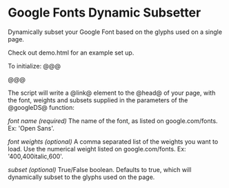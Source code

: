 Google Fonts Dynamic Subsetter
==============================

Dynamically subset your Google Font based on the glyphs used on a single page.

Check out demo.html for an example set up.

To initialize:
@@@
<script src="google-ds.js"></script>
	
<script>
	
  googleDS(_'font name'_, _'font weights'_, _subset_);
	
</script>
@@@

The script will write a @link@ element to the @head@ of your page, with the font, weights and subsets supplied in the parameters of the @googleDS@ function:

_font name (required)_
The name of the font, as listed on google.com/fonts. Ex: 'Open Sans'.

_font weights (optional)_
A comma separated list of the weights you want to load. Use the numerical weight listed on google.com/fonts. Ex: '400,400italic,600'.

_subset (optional)_ 
True/False boolean. Defaults to true, which will dynamically subset to the glyphs used on the page.